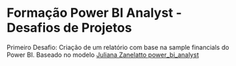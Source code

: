<h1> Formação Power BI Analyst - Desafios de Projetos </h1> 

<div> Primeiro Desafio: Criação de um relatório com base na sample financials do Power BI. 
  Baseado no modelo <a href="https://github.com/julianazanelatto/power_bi_analyst"> Juliana Zanelatto power_bi_analyst </a>
</div>

